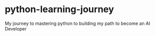 # python-learning-journey
My journey to mastering python to building my path to become an AI Developer
